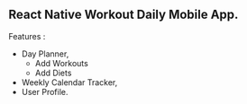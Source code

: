 ## React Native Workout Daily Mobile App.
 
 
Features :
   * Day Planner,
      * Add Workouts
      * Add Diets
   * Weekly Calendar Tracker,
   * User Profile.
